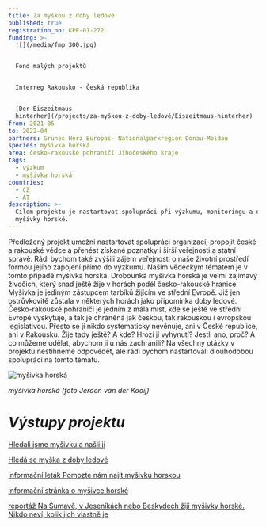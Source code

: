 ```yaml
---
title: Za myškou z doby ledové
published: true
registration_no: KPF-01-272
funding: >-
  ![](/media/fmp_300.jpg)


  Fond malých projektů


  Interreg Rakousko - Česká republika


  [Der Eiszeitmaus
  hinterher](/projects/za-myškou-z-doby-ledové/Eiszeitmaus-hinterher)
from: 2021-05
to: 2022-04
partners: Grünes Herz Europas- Nationalparkregion Donau-Moldau
species: myšivka horská
area: česko-rakouské pohraničí Jihočeského kraje
tags:
  - výzkum
  - myšivka horská
countries:
  - CZ
  - AT
description: >-
  Cílem projektu je nastartovat spolupráci při výzkumu, monitoringu a ochraně
  myšivky horské.
---
```

Předložený projekt umožní nastartovat spolupráci organizací, propojit české a rakouské vědce a přenést získané poznatky i širší veřejnosti a státní správě. Rádi bychom také zvýšili zájem veřejnosti o naše životní prostředí formou jejího zapojení přímo do výzkumu. Naším vědeckým tématem je v tomto případě myšivka horská. Drobounká myšivka horská je velmi zajímavý živočich, který snad ještě žije v horách podél česko-rakouské hranice. Myšivka je jediným zástupcem tarbíků žijícím ve střední Evropě. Již jen ostrůvkovitě zůstala v některých horách jako připomínka doby ledové. Česko-rakouské pohraničí je jedním z mála míst, kde se ještě ve střední Evropě vyskytuje, a tak je chráněná jak českou, tak rakouskou i evropskou legislativou. Přesto se jí nikdo systematicky nevěnuje, ani v České republice, ani v Rakousku. Žije tady ještě? A kde? Hrozí jí vyhynutí? Jestli ano, proč? A co můžeme udělat, abychom ji u nás zachránili? Na všechny otázky v projektu nestihneme odpovědět, ale rádi bychom nastartovali dlouhodobou spolupráci na tomto tématu.

![myšivka horská](/media/myšivka_vanderkooij_3_620.jpg "myšivka horská")

_myšivka horská (foto Jeroen van der Kooij)_

# _Výstupy projektu_

[Hledali jsme myšivku a našli ji](/news/hledali-jsme-my%C5%A1ivku-a-na%C5%A1li-ji)

[Hledá se myška z doby ledové](/news/hledá-se-myška-z-doby-ledové)

[informační leták Pomozte nám najít myšivku horskou](/media/Sicista_leaflet_2021_CZprint.pdf)

[informační stránka o myšivce horské](/zajmove-druhy/mysivka-horska)

[reportáž Na Šumavě, v Jeseníkách nebo Beskydech žijí myšivky horské. Nikdo neví, kolik jich vlastně je](https://plus.rozhlas.cz/na-sumave-v-jesenikach-nebo-beskydech-ziji-mysivky-horske-nikdo-nevi-kolik-jich-8793358?fbclid=IwAR0HRR2vWQf1QKkhABBIwhy0oY4CWYJ_tJOHmw910QE03pAalZ9zi8yU-5A)
